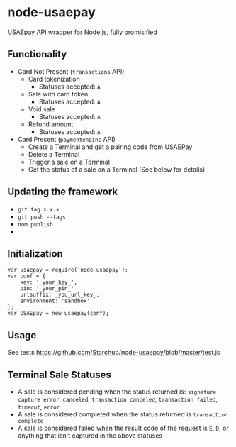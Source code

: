 node-usaepay
=============
USAEpay API wrapper for Node.js, fully promisified

## Functionality
* Card Not Present (`transactions` API)
	* Card tokenization
		* Statuses accepted: `A`
	* Sale with card token
		* Statuses accepted: `A`
	* Void sale
		* Statuses accepted: `A`
	* Refund amount
		* Statuses accepted: `A`
 * Card Present (`paymentengine` API)
	 * Create a Terminal and get a pairing code from USAEPay
	 * Delete a Terminal
     * Trigger a sale on a Terminal
     * Get the status of a sale on a Terminal (See below for details)

## Updating the framework
* `git tag x.x.x`
* `git push --tags`
* `nom publish`
* 
## Initialization

```
var usaepay = require('node-usaepay');
var conf = {
    key: '_your_key_',
    pin: '_your_pin_'
    urlsuffix: _you_url_key_,
    environment: 'sandbox'
};
var USAEpay = new usaepay(conf);
```

## Usage
See tests https://github.com/Starchup/node-usaepay/blob/master/test.js

## Terminal Sale Statuses
* A sale is considered pending when the status returned is: `signature capture error`, `canceled`, `transaction canceled`, `transaction failed`, `timeout`, `error`
* A sale is considered completed when the status returned is `transaction complete`
* A sale is considered failed when the result code of the request is `E`, `D`, or anything that isn't captured in the above statuses
